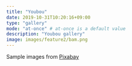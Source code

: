 ```yaml
---
title: "Youbou"
date: 2019-10-31T10:20:16+09:00
type: "gallery"
mode: "at-once" # at-once is a default value
description: "Youbou gallery"
image: images/feature2/bam.png
---
```


Sample images from [Pixabay](https://pixabay.com)
